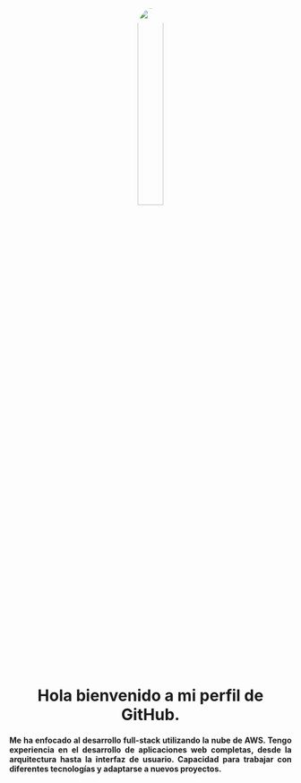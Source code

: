<div align="center">
  <img  width="30%" style="border-radius: 100%" src="https://media3.giphy.com/media/qgQUggAC3Pfv687qPC/giphy.gif">
</div>
<div id="header" style="text-align: center;">
  <h1 align="center" >Hola bienvenido a mi perfil de GitHub.</h1>
</div>

<div id="badges" style="text-align: justify;">
  <h4 style="text-align: justify;">
    Me ha enfocado al desarrollo full-stack utilizando la nube de AWS. Tengo experiencia en el desarrollo de aplicaciones web completas, desde la arquitectura hasta la interfaz de usuario. Capacidad para trabajar con diferentes tecnologías y adaptarse a nuevos proyectos.
  </h4>
</div>
